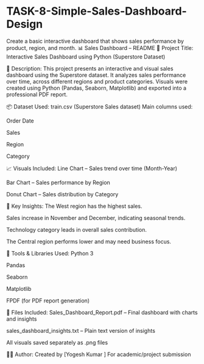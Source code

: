 # TASK-8-Simple-Sales-Dashboard-Design
Create a basic interactive dashboard that shows sales performance by product, region, and month.
📊 Sales Dashboard – README
📝 Project Title:
Interactive Sales Dashboard using Python (Superstore Dataset)

📁 Description:
This project presents an interactive and visual sales dashboard using the Superstore dataset. It analyzes sales performance over time, across different regions and product categories. Visuals were created using Python (Pandas, Seaborn, Matplotlib) and exported into a professional PDF report.

📦 Dataset Used:
train.csv (Superstore Sales dataset)
Main columns used:

Order Date

Sales

Region

Category

📈 Visuals Included:
Line Chart – Sales trend over time (Month-Year)

Bar Chart – Sales performance by Region

Donut Chart – Sales distribution by Category

📌 Key Insights:
The West region has the highest sales.

Sales increase in November and December, indicating seasonal trends.

Technology category leads in overall sales contribution.

The Central region performs lower and may need business focus.

🧰 Tools & Libraries Used:
Python 3

Pandas

Seaborn

Matplotlib

FPDF (for PDF report generation)

📄 Files Included:
Sales_Dashboard_Report.pdf – Final dashboard with charts and insights

sales_dashboard_insights.txt – Plain text version of insights

All visuals saved separately as .png files

🙋‍♂️ Author:
Created by [Yogesh Kumar ]
For academic/project submission

